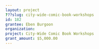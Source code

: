 ```yaml
---
layout: project 
???slug: city-wide-comic-book-workshops
id: 182
grantee: Eben Burgoon
organization: 
project: City-Wide Comic Book Workshops
grant_amount: $5,000.00 
---
```

